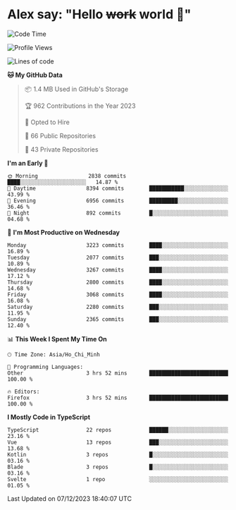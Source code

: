 # Alex say: "Hello ~~work~~ world 🐾"

<!--START_SECTION:waka-->
![Code Time](http://img.shields.io/badge/Code%20Time-1%2C041%20hrs%2027%20mins-blue)

![Profile Views](http://img.shields.io/badge/Profile%20Views-1-blue)

![Lines of code](https://img.shields.io/badge/From%20Hello%20World%20I%27ve%20Written-40.2%20million%20lines%20of%20code-blue)

**🐱 My GitHub Data** 

> 📦 1.4 MB Used in GitHub's Storage 
 > 
> 🏆 962 Contributions in the Year 2023
 > 
> 💼 Opted to Hire
 > 
> 📜 66 Public Repositories 
 > 
> 🔑 43 Private Repositories 
 > 
**I'm an Early 🐤** 

```text
🌞 Morning                2838 commits        ████░░░░░░░░░░░░░░░░░░░░░   14.87 % 
🌆 Daytime                8394 commits        ███████████░░░░░░░░░░░░░░   43.99 % 
🌃 Evening                6956 commits        █████████░░░░░░░░░░░░░░░░   36.46 % 
🌙 Night                  892 commits         █░░░░░░░░░░░░░░░░░░░░░░░░   04.68 % 
```
📅 **I'm Most Productive on Wednesday** 

```text
Monday                   3223 commits        ████░░░░░░░░░░░░░░░░░░░░░   16.89 % 
Tuesday                  2077 commits        ███░░░░░░░░░░░░░░░░░░░░░░   10.89 % 
Wednesday                3267 commits        ████░░░░░░░░░░░░░░░░░░░░░   17.12 % 
Thursday                 2800 commits        ████░░░░░░░░░░░░░░░░░░░░░   14.68 % 
Friday                   3068 commits        ████░░░░░░░░░░░░░░░░░░░░░   16.08 % 
Saturday                 2280 commits        ███░░░░░░░░░░░░░░░░░░░░░░   11.95 % 
Sunday                   2365 commits        ███░░░░░░░░░░░░░░░░░░░░░░   12.40 % 
```


📊 **This Week I Spent My Time On** 

```text
🕑︎ Time Zone: Asia/Ho_Chi_Minh

💬 Programming Languages: 
Other                    3 hrs 52 mins       █████████████████████████   100.00 % 

🔥 Editors: 
Firefox                  3 hrs 52 mins       █████████████████████████   100.00 % 
```

**I Mostly Code in TypeScript** 

```text
TypeScript               22 repos            ██████░░░░░░░░░░░░░░░░░░░   23.16 % 
Vue                      13 repos            ███░░░░░░░░░░░░░░░░░░░░░░   13.68 % 
Kotlin                   3 repos             █░░░░░░░░░░░░░░░░░░░░░░░░   03.16 % 
Blade                    3 repos             █░░░░░░░░░░░░░░░░░░░░░░░░   03.16 % 
Svelte                   1 repo              ░░░░░░░░░░░░░░░░░░░░░░░░░   01.05 % 
```




 Last Updated on 07/12/2023 18:40:07 UTC
<!--END_SECTION:waka-->

